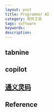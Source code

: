 ```yaml
---
layout: post
title: Programmer AI
category: 软件工具
tags: software
keywords: 
description: 
---
```



## tabnine

## copilot

## [通义灵码](https://tongyi.aliyun.com/)

## Reference
